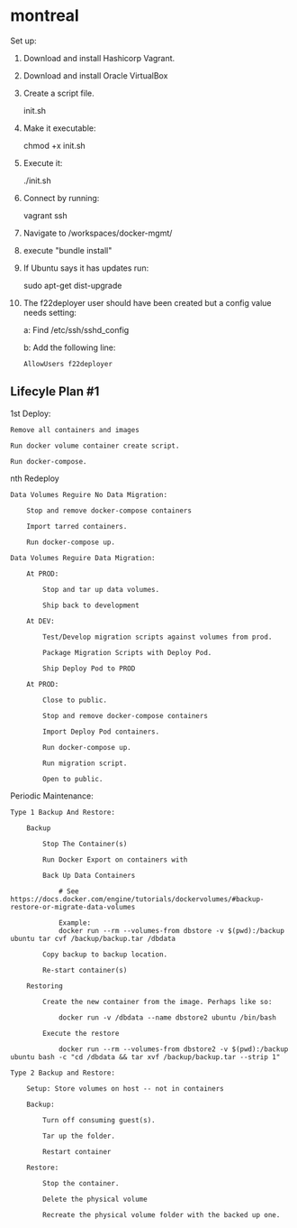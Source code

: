 # montreal

Set up:

1. Download and install Hashicorp Vagrant.

2. Download and install Oracle VirtualBox

3. Create a script file. 

	init.sh

4. Make it executable:

	 chmod +x init.sh

5. Execute it:

	./init.sh

6. Connect by running:

	vagrant ssh

7. Navigate to /workspaces/docker-mgmt/

8. execute "bundle install"

9. If Ubuntu says it has updates run:
	
	sudo apt-get dist-upgrade

10. The f22deployer user should have been created but a config value needs setting:

	a: Find /etc/ssh/sshd_config

	b: Add the following line:

		AllowUsers f22deployer

## Lifecyle Plan #1

1st Deploy:

	Remove all containers and images

	Run docker volume container create script.

	Run docker-compose.

nth Redeploy

	Data Volumes Reguire No Data Migration:

		Stop and remove docker-compose containers

		Import tarred containers.

		Run docker-compose up.

	Data Volumes Reguire Data Migration:

		At PROD: 

			Stop and tar up data volumes.

			Ship back to development

		At DEV: 

			Test/Develop migration scripts against volumes from prod.

			Package Migration Scripts with Deploy Pod.

			Ship Deploy Pod to PROD

		At PROD: 

			Close to public.

			Stop and remove docker-compose containers

			Import Deploy Pod containers.

			Run docker-compose up.

			Run migration script.

			Open to public.

Periodic Maintenance:

	Type 1 Backup And Restore:

		Backup

			Stop The Container(s)

			Run Docker Export on containers with 

			Back Up Data Containers

				# See https://docs.docker.com/engine/tutorials/dockervolumes/#backup-restore-or-migrate-data-volumes

				Example:
				docker run --rm --volumes-from dbstore -v $(pwd):/backup ubuntu tar cvf /backup/backup.tar /dbdata

			Copy backup to backup location.

			Re-start container(s)

		Restoring

			Create the new container from the image. Perhaps like so:

				docker run -v /dbdata --name dbstore2 ubuntu /bin/bash

			Execute the restore

				docker run --rm --volumes-from dbstore2 -v $(pwd):/backup ubuntu bash -c "cd /dbdata && tar xvf /backup/backup.tar --strip 1"

	Type 2 Backup and Restore:

		Setup: Store volumes on host -- not in containers

		Backup: 

			Turn off consuming guest(s).

			Tar up the folder.

			Restart container

		Restore:

			Stop the container.

			Delete the physical volume

			Recreate the physical volume folder with the backed up one.










